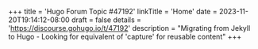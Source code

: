 +++
title = 'Hugo Forum Topic #47192'
linkTitle = 'Home'
date = 2023-11-20T19:14:12-08:00
draft = false
details = 'https://discourse.gohugo.io/t/47192'
description = "Migrating from Jekyll to Hugo - Looking for equivalent of 'capture' for reusable content"
+++
